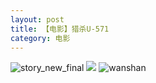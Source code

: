 ```yaml
---
layout: post
title: 【电影】猎杀U-571
category: 电影
---
```

![story_new_final](http://se6jhw04b.hd-bkt.clouddn.com/img/story_new_final_0322.png)
![](http://se6jnduj5.hd-bkt.clouddn.com/img/u-220721-1.jpg)
![wanshan](http://se6jhw04b.hd-bkt.clouddn.com/img/wanshan.png)





  




